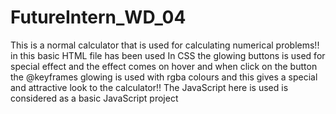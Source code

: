 # FutureIntern_WD_04
This is a normal calculator that is used for calculating numerical problems!!
in this basic HTML file has been used 
In CSS the  glowing buttons is used for special effect and the effect comes on hover and when click on the button
the @keyframes glowing is used  with rgba colours and this gives a special and attractive look to the calculator!!
The JavaScript here is used is considered as a basic JavaScript project
